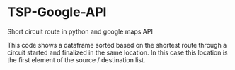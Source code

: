 # TSP-Google-API
Short circuit route in python and google maps API

This code shows a dataframe sorted based on the shortest route through a circuit started and finalized in the same location. In this case this location is the first element of the source / destination list.

